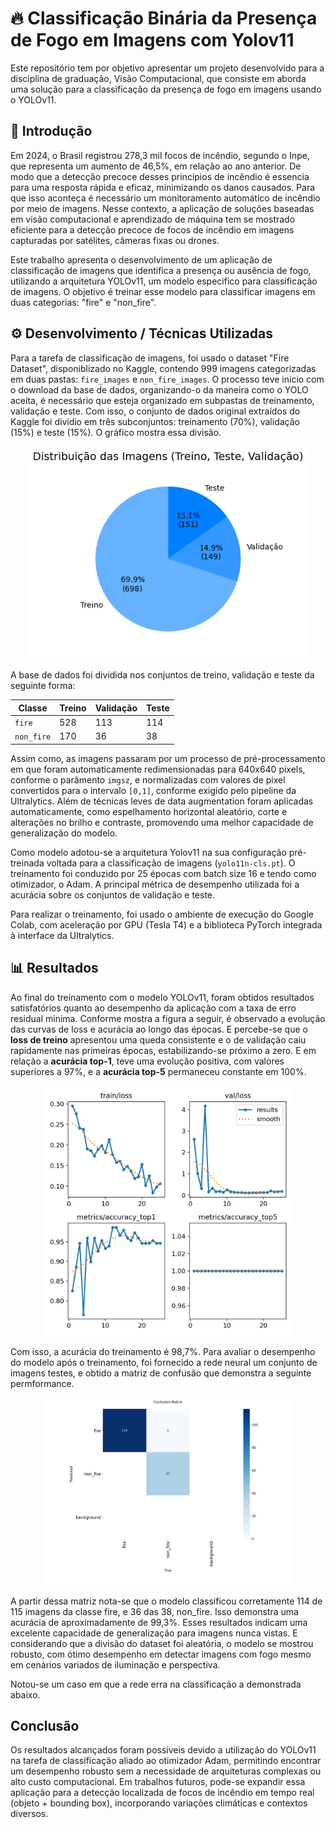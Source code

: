 # 🔥 Classificação Binária da Presença de Fogo em Imagens com Yolov11
Este repositório tem por objetivo apresentar um projeto desenvolvido para a disciplina de graduação, Visão Computacional, que consiste em aborda uma solução para a classificação da presença de fogo em imagens usando o YOLOv11.

## 📌 Introdução
Em 2024, o Brasil registrou 278,3 mil focos de incêndio, segundo o Inpe, que representa um aumento de 46,5%, em relação ao ano anterior. De modo que a detecção precoce desses principios de incêndio é essencia para uma resposta rápida e eficaz, minimizando os danos causados. Para que isso aconteça é necessário um monitoramento automático de incêndio por meio de imagens. Nesse contexto, a aplicação de soluções baseadas em visão computacional e aprendizado de máquina tem se mostrado eficiente para a detecção precoce de focos de incêndio em imagens capturadas por satélites, câmeras fixas ou drones.

Este trabalho apresenta o desenvolvimento de um aplicação de classificação de imagens que identifica a presença ou ausência de fogo, utilizando a arquitetura YOLOv11, um modelo especifico para classificação de imagens. O objetivo é treinar esse modelo para classificar imagens em duas categorias: "fire" e "non_fire".

## ⚙️ Desenvolvimento / Técnicas Utilizadas
Para a tarefa de classificação de imagens, foi usado o dataset "Fire Dataset", disponiblizado no Kaggle, contendo 999 imagens categorizadas em duas pastas: `fire_images` e `non_fire_images`. O processo teve inicio com o download da base de dados, organizando-o da maneira como o YOLO aceita, é necessário que esteja organizado em subpastas de treinamento, validação e teste. Com isso, o conjunto de dados original extraídos do Kaggle foi dividio em três subconjuntos: treinamento (70%), validação (15%) e teste (15%). O gráfico mostra essa divisão.
<p align="center">
<img src="assets/distribution_dataset_img.png" alt="Gráfico de Distribuição das Imagens no Dataset" width="450"/>
</p>

A base de dados foi dividida nos conjuntos de treino, validação e teste da seguinte forma:

| Classe     | Treino | Validação | Teste |
|------------|--------|-----------|-------|
| `fire`     | 528    | 113       | 114   |
| `non_fire` | 170    | 36        | 38    |

Assim como, as imagens passaram por um processo de pré-processamento em que foram automaticamente redimensionadas para 640x640 pixels, conforme o parâmento `imgsz`, e normalizadas com valores de pixel convertidos para o intervalo `[0,1]`, conforme exigido pelo pipeline da Ultralytics. Além de técnicas leves de data augmentation foram aplicadas automaticamente, como espelhamento horizontal aleatório, corte e alterações no brilho e contraste, promovendo uma melhor capacidade de generalização do modelo.

Como modelo adotou-se a arquitetura Yolov11 na sua configuração pré-treinada voltada para a classificação de imagens (`yolo11n-cls.pt`). O treinamento foi conduzido por 25 épocas com batch size 16 e tendo como otimizador, o Adam. A principal métrica de desempenho utilizada foi a acurácia sobre os conjuntos de validação e teste.

Para realizar o treinamento, foi usado o ambiente de execução do Google Colab, com aceleração por GPU (Tesla T4)	 e a biblioteca PyTorch integrada à interface da Ultralytics.

## 📊 Resultados
Ao final do treinamento com o modelo YOLOv11, foram obtidos resultados satisfatórios quanto ao desempenho da aplicação com a taxa de erro residual minima. Conforme mostra a figura a seguir, é observado a evolução das curvas de loss e acurácia ao longo das épocas. E percebe-se que o **loss de treino** apresentou uma queda consistente e o de validação caiu rapidamente nas primeiras épocas, estabilizando-se próximo a zero. E em relação a **acurácia top-1**, teve uma evolução positiva, com valores superiores a 97%, e a **acurácia top-5** permaneceu constante em 100%.

<div align="center"> <img src="assets/train/results.png" alt="Curvas de Acurácia e Perda" width="400"/> </div>

Com isso, a acurácia do treinamento é 98,7%. Para avaliar o desempenho do modelo após o treinamento, foi fornecido a rede neural um conjunto de imagens testes, e obtido a matriz de confusão que demonstra a seguinte permformance.
<div align="center"> <img src="assets/test/confusion_matrix.png" alt="Matriz de Confusão" width="400"/> </div>

A partir dessa matriz nota-se que o modelo classificou corretamente 114 de 115 imagens da classe fire, e 36 das 38, non_fire. Isso demonstra uma acurácia de aproximadamente de 99,3%. Esses resultados indicam uma excelente capacidade de generalização para imagens nunca vistas. E considerando que a divisão do dataset foi aleatória, o modelo se mostrou robusto, com ótimo desempenho em detectar imagens com fogo mesmo em cenários variados de iluminação e perspectiva.

Notou-se um caso em que a rede erra na classificação a demonstrada abaixo.

## Conclusão
Os resultados alcançados foram possíveis devido a utilização do YOLOv11 na tarefa de classificação aliado ao otimizador Adam, permitindo encontrar um desempenho robusto sem a necessidade de arquiteturas complexas ou alto custo computacional. Em trabalhos futuros, pode-se expandir essa aplicação para a detecção localizada de focos de incêndio em tempo real (objeto + bounding box), incorporando variações climáticas e contextos diversos. 

